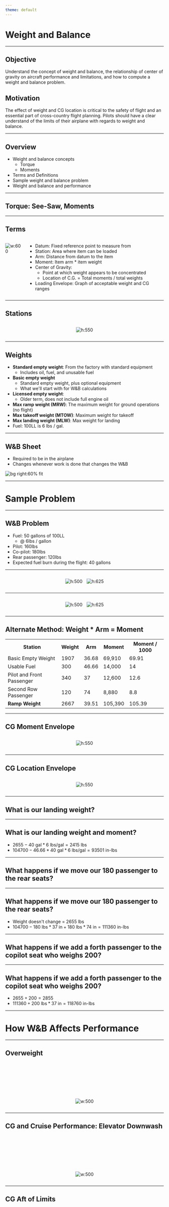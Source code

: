 ```yaml
---
theme: default
---
```


<style>
.h-stack {
  display: flex;
  column-gap: 1em;
  justify-content: center;
}

.block {
    height: 500px;
}

.small-block {
    height: 100px;
}

</style>

# Weight and Balance

---

## Objective

Understand the concept of weight and balance, the relationship of center of gravity on aircraft performance and limitations, and how to compute a weight and balance problem.

## Motivation

The effect of weight and CG location is critical to the safety of flight and an essential part of cross-country flight planning. Pilots should have a clear understand of the limits of their airplane with regards to weight and balance.

---

## Overview

- Weight and balance concepts
  - Torque
  - Moments
- Terms and Definitions
- Sample weight and balance problem
- Weight and balance and performance

---

## Torque: See-Saw, Moments

<div class="block" />

---

## Terms

<div class="h-stack">

![w:600](images/image.png)

- Datum: Fixed reference point to measure from
- Station: Area where item can be loaded
- Arm: Distance from datum to the item
- Moment: Item arm \* item weight
- Center of Gravity:
  - Point at which weight appears to be concentrated
  - Location of C.G. = Total moments / total weights
- Loading Envelope: Graph of acceptable weight and CG ranges

</div>

---

## Stations

<div class="h-stack">

![h:550](images/image-1.png)

</div>

---

## Weights

- **Standard empty weight**: From the factory with standard equipment
  - Includes oil, fuel, and unusable fuel
- **Basic empty weight**
  - Standard empty weight, plus optional equipment
  - What we'll start with for W&B calculations
- **Licensed empty weight**:
  - Older term, does not include full engine oil
- **Max ramp weight (MRW)**: The maximum weight for ground operations (no flight)
- **Max takeoff weight (MTOW)**: Maximum weight for takeoff
- **Max landing weight (MLW)**: Max weight for landing
- Fuel: 100LL is 6 lbs / gal.

---

## W&B Sheet

- Required to be in the airplane
- Changes whenever work is done that changes the W&B

![bg right:60% fit](images/image-2.png)

---

# Sample Problem

---

## W&B Problem

- Fuel: 50 gallons of 100LL
  - @ 6lbs / gallon
- Pilot: 160lbs
- Co-pilot: 180lbs
- Rear passenger: 120lbs
- Expected fuel burn during the flight: 40 gallons

---

<div class="h-stack">

![h:500](images/loading-graph.png)

![h:625](images/empty-w-and-b.png)

</div>

---

<div class="h-stack">

![h:500](images/filled-loading-graph.png)

![h:625](images/filled-w-and-b.png)

</div>

---

## Alternate Method: Weight \* Arm = Moment

<table>
<tbody>

<tr>
  <th>
    Station
  </th>
  <th>
    Weight
  </th>
  <th>
    Arm
  </th>
  <th>
    Moment
  </th>
  <th>
    Moment / 1000
  </th>
</tr>

<tr>
  <td>
    Basic Empty Weight
  </td>
  <td>
    1907
  </td>
  <td>
    36.68
  </td>
  <td>
    69,910
  </td>
  <td>
    69.91
  </td>
</tr>

<tr>
  <td>
    Usable Fuel
  </td>
  <td>
    300
  </td>
  <td>
    46.66
  </td>
  <td>
    14,000
  </td>
  <td>
    14
  </td>
</tr>

<tr>
  <td>
    Pilot and Front Passenger
  </td>
  <td>
    340
  </td>
  <td>
    37
  </td>
  <td>
    12,600
  </td>
  <td>
    12.6
  </td>
</tr>

<tr>
  <td>
    Second Row Passenger
  </td>
  <td>
    120
  </td>
  <td>
    74
  </td>
  <td>
    8,880
  </td>
  <td>
    8.8
  </td>
</tr>

<tr>
  <td>
    <strong>Ramp Weight</strong>
  </td>
  <td>
    2667
  </td>
  <td>
    39.51
  </td>
  <td>
    105,390
  </td>
  <td>
    105.39
  </td>
</tr>

</tbody>
</table>

---

## CG Moment Envelope

<div class="h-stack">

![h:550](images/image-5.png)

</div>

---

## CG Location Envelope

<div class="h-stack">

![h:550](images/image-6.png)

</div>

---

## What is our landing weight?

<div  class="block" />

---

## What is our landing weight and moment?

- $2655 - 40\text{ gal} * 6\text{ lbs/gal} = 2415\text{ lbs}$
- $104700 - 46.66 * 40\text{ gal} * 6\text{ lbs/gal} = 93501\text{ in-lbs}$

---

## What happens if we move our 180 passenger to the rear seats?

<div  class="block" />

---

## What happens if we move our 180 passenger to the rear seats?

- Weight doesn't change = 2655 lbs
- $104700 - 180\text{ lbs} * 37\text{ in} + 180\text{ lbs} * 74\text{ in} = 111360\text{ in-lbs}$

---

## What happens if we add a forth passenger to the copilot seat who weighs 200?

<div  class="block" />

---

## What happens if we add a forth passenger to the copilot seat who weighs 200?

- $2655 + 200 = 2855$
- $111360 + 200\text{ lbs} * 37\text{ in} = 118760\text{ in-lbs}$

---

# How W&B Affects Performance

---

## Overweight

<div class="small-block">&nbsp;</div>

<div class="h-stack">

![w:500](images/image-7.png)

</div>

---

## CG and Cruise Performance: Elevator Downwash

<div class="small-block">&nbsp;</div>

<div class="h-stack">

![w:500](images/image-7.png)

</div>

---

## CG Aft of Limits

<div class="small-block">&nbsp;</div>

<div class="h-stack">

![w:500](images/image-7.png)

</div>

---

## CG Forward of Limits

<div class="small-block">&nbsp;</div>

<div class="h-stack">

![w:500](images/image-7.png)

</div>

---

# Summary

- Weight and balance concepts
  - Torque
  - Moments
- Terms and Definitions
- Sample weight and balance problem
- Weight and balance and performance

---

## Knowledge Check

You show up to the plane, ready to take three friends flying. The last pilot topped off the airplane with 88 gallons, which will put you over gross weight.

How would you deal with the situation?

---

## Knowledge Check

You're planning a cross-country with a passenger who's new to flying. He brings 100lbs of baggage and want to put it in the back, which will put you aft of your CG limits. He says "there's plenty of room!"

How would you respond?
